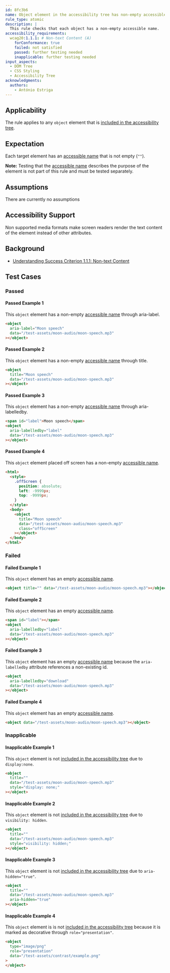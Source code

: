 ```yaml
---
id: 8fc3b6
name: Object element in the accessibility tree has non-empty accessible name
rule_type: atomic
description: |
  This rule checks that each object has a non-empty accessible name.
accessibility_requirements:
  wcag20:1.1.1: # Non-text Content (A)
    forConformance: true
    failed: not satisfied
    passed: further testing needed
    inapplicable: further testing needed
input_aspects:
  - DOM Tree
  - CSS Styling
  - Accessibility Tree
acknowledgments:
  authors:
    - António Estriga
---
```


## Applicability

The rule applies to any `object` element that is [included in the accessibility tree][].

## Expectation

Each target element has an [accessible name][] that is not empty (`""`).

**Note:** Testing that the [accessible name][] describes the purpose of the element is not part of this rule and must be tested separately.

## Assumptions

There are currently no assumptions

## Accessibility Support

Non supported media formats make screen readers render the text content of the element instead of other attributes.

## Background

- [Understanding Success Criterion 1.1.1: Non-text Content](https://www.w3.org/WAI/WCAG21/Understanding/non-text-content.html>)

## Test Cases

### Passed

#### Passed Example 1

This `object` element has a non-empty [accessible name][] through aria-label.

```html
<object
  aria-label="Moon speech"
  data="/test-assets/moon-audio/moon-speech.mp3"
></object>
```

#### Passed Example 2

This `object` element has a non-empty [accessible name][] through title.

```html
<object
  title="Moon speech"
  data="/test-assets/moon-audio/moon-speech.mp3"
></object>
```

#### Passed Example 3

This `object` element has a non-empty [accessible name][] through aria-labelledby.

```html
<span id="label">Moon speech</span>
<object
  aria-labelledby="label"
  data="/test-assets/moon-audio/moon-speech.mp3"
></object>
```

#### Passed Example 4

This `object` element placed off screen has a non-empty [accessible name][].

```html
<html>
  <style>
    .offScreen {
      position: absolute;
      left: -9999px;
      top: -9999px;
    }
  </style>
  <body>
    <object
      title="Moon speech"
      data="/test-assets/moon-audio/moon-speech.mp3"
      class="offScreen"
    ></object>
  </body>
</html>
```

### Failed

#### Failed Example 1

This `object` element has an empty [accessible name][].

```html
<object title="" data="/test-assets/moon-audio/moon-speech.mp3"></object>
```

#### Failed Example 2

This `object` element has an empty [accessible name][].

```html
<span id="label"></span>
<object
  aria-labelledby="label"
  data="/test-assets/moon-audio/moon-speech.mp3"
></object>
```

#### Failed Example 3

This `object` element has an empty [accessible name][] because the `aria-labelledby` attribute references a non-existing id.

```html
<object
  aria-labelledby="download"
  data="/test-assets/moon-audio/moon-speech.mp3"
></object>
```

#### Failed Example 4

This `object` element has an empty [accessible name][].

```html
<object data="/test-assets/moon-audio/moon-speech.mp3"></object>
```

### Inapplicable

#### Inapplicable Example 1

This `object` element is not [included in the accessibility tree][] due to `display:none`.

```html
<object
  title=""
  data="/test-assets/moon-audio/moon-speech.mp3"
  style="display: none;"
></object>
```

#### Inapplicable Example 2

This `object` element is not [included in the accessibility tree][] due to `visibility: hidden`.

```html
<object
  title=""
  data="/test-assets/moon-audio/moon-speech.mp3"
  style="visibility: hidden;"
></object>
```

#### Inapplicable Example 3

This `object` element is not [included in the accessibility tree][] due to `aria-hidden="true"`.

```html
<object
  title=""
  data="/test-assets/moon-audio/moon-speech.mp3"
  aria-hidden="true"
></object>
```

#### Inapplicable Example 4

This `object` element is is not [included in the accessibility tree][] because it is marked as decorative through `role="presentation"`.

```html
<object
  type="image/png"
  role="presentation"
  data="/test-assets/contrast/example.png"
>
</object>
```

[accessible name]: #accessible-name "Definition of accessible name"
[included in the accessibility tree]: #included-in-the-accessibility-tree "Definition of included in the accessibility tree"
